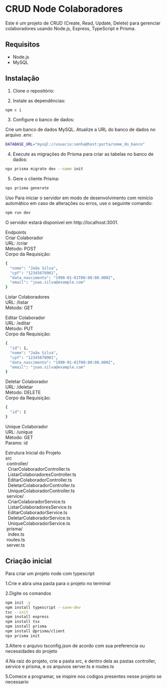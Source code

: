 

# CRUD Node Colaboradores

Este é um projeto de CRUD (Create, Read, Update, Delete) para gerenciar colaboradores usando Node.js, Express, TypeScript e Prisma.

## Requisitos

- Node.js
- MySQL

## Instalação

1. Clone o repositório:

2. Instale as dependências:

```bash
npm c i
```

3. Configure o banco de dados:

Crie um banco de dados MySQL.
Atualize a URL do banco de dados no arquivo .env:

```bash
DATABASE_URL="mysql://usuario:senha@host:porta/nome_do_banco"
```
4. Execute as migrações do Prisma para criar as tabelas no banco de dados:

```bash
npx prisma migrate dev --name init
```

5. Gere o cliente Prisma:

```bash
npx prisma generate
```
Uso
Para iniciar o servidor em modo de desenvolvimento com reinício automático em caso de alterações ou erros, use o seguinte comando:

```bash
npm run dev
```

O servidor estará disponível em http://localhost:3001.

Endpoints  
Criar Colaborador  
URL: /criar  
Método: POST  
Corpo da Requisição:  

```bash
{
  "nome": "João Silva",
  "cpf": "12345678901",
  "data_nascimento": "1990-01-01T00:00:00.000Z",
  "email": "joao.silva@example.com"
}
```
Listar Colaboradores  
URL: /listar  
Método: GET  

Editar Colaborador  
URL: /editar  
Método: PUT  
Corpo da Requisição:  
```bash
{
  "id": 1,
  "nome": "João Silva",
  "cpf": "12345678901",
  "data_nascimento": "1990-01-01T00:00:00.000Z",
  "email": "joao.silva@example.com"
}
```
Deletar Colaborador  
URL: /deletar  
Método: DELETE  
Corpo da Requisição:  
```bash
{
  "id": 1
}
```
Unique Colaborador  
URL: /unique  
Método: GET  
Params: id  

Estrutura Inicial do Projeto  
src  
&nbsp;controller/  
&nbsp;&nbsp;CriarColaboradorController.ts  
&nbsp;&nbsp;ListarColaboradoresController.ts  
&nbsp;&nbsp;EditarColaboradorController.ts  
&nbsp;&nbsp;DeletarColaboradorController.ts  
&nbsp;&nbsp;UniqueColaboradorController.ts  
&nbsp;service/  
&nbsp;&nbsp;CriarColaboradorService.ts  
&nbsp;&nbsp;ListarColaboradoresService.ts  
&nbsp;&nbsp;EditarColaboradorService.ts  
&nbsp;&nbsp;DeletarColaboradorService.ts  
&nbsp;&nbsp;UniqueColaboradorService.ts  
&nbsp;prisma/  
&nbsp;&nbsp;index.ts  
&nbsp;routes.ts  
&nbsp;server.ts  

## Criação inicial

Para criar um projeto node com typescript

1.Crie e abra uma pasta para o projeto no terminal

2.Digite os comandos
```bash
npm init -y
npm install typescript --save-dev
tsc --init
npm install express
npm install tsx
npm install prisma
npm install @prisma/client
npx prisma init

```
3.Altere o arquivo tsconfig.json de acordo com sua preferencia ou necessidades do projeto

4.Na raiz do projeto, crie a pasta src, e dentro dela as pastas controller, service e prisma, e os arquivos server.ts e routes.ts

5.Comece a programar, se inspire nos codigos presentes nesse projeto se necessario

